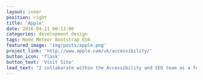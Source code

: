 ```yaml
---
layout: inner
position: right
title: 'Apple'
date: 2016-04-11 00:13:00
categories: development design
tags: Node Meteor Bootstrap ES6
featured_image: 'img/posts/apple.png'
project_link: 'http://www.apple.com/uk/accessibility/'
button_icon: 'flask'
button_text: 'Visit Site'
lead_text: "I collaborate within the Accessibility and SEO team as a full-stack developer using Meteor, MongoDB, Node.js, Javascript ES6, Web Components, Sockets, NPM modules, Shell/Python Scripts and more."
---
```

